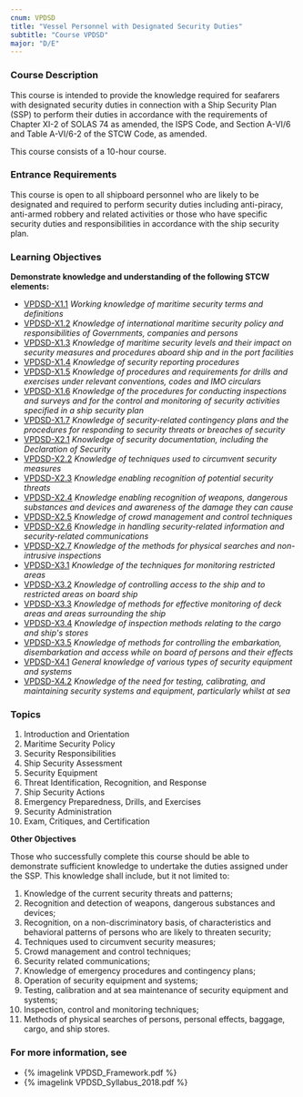 ```yaml
---
cnum: VPDSD
title: "Vessel Personnel with Designated Security Duties"
subtitle: "Course VPDSD"
major: "D/E"
---
```

### Course Description

This course is intended to provide the knowledge required for seafarers with designated security duties in connection with a Ship Security Plan (SSP) to perform their duties in accordance with the requirements of Chapter XI-2 of SOLAS 74 as amended, the ISPS Code, and Section A-VI/6 and Table A-VI/6-2 of the STCW Code, as amended. 


This course consists of a 10-hour course.

### Entrance Requirements

This course is open to all shipboard personnel who are likely to be designated and required to perform security duties including anti-piracy, anti-armed robbery and related activities or those who have specific security duties and responsibilities in accordance with the ship security plan.


### Learning Objectives

**Demonstrate knowledge and understanding of the following STCW elements:**

* [VPDSD-X1.1]({{site.baseurl}}/tables/662.html#VPDSD-X1.1) *Working knowledge of maritime security terms and definitions*
* [VPDSD-X1.2]({{site.baseurl}}/tables/662.html#VPDSD-X1.2) *Knowledge of international maritime security policy and responsibilities of Governments, companies and persons*
* [VPDSD-X1.3]({{site.baseurl}}/tables/662.html#VPDSD-X1.3) *Knowledge of maritime security levels and their impact on security measures and procedures aboard ship and in the port facilities*
* [VPDSD-X1.4]({{site.baseurl}}/tables/662.html#VPDSD-X1.4) *Knowledge of security reporting procedures*
* [VPDSD-X1.5]({{site.baseurl}}/tables/662.html#VPDSD-X1.5) *Knowledge of procedures and requirements for drills and exercises under relevant conventions, codes and IMO circulars*
* [VPDSD-X1.6]({{site.baseurl}}/tables/662.html#VPDSD-X1.6) *Knowledge of the procedures for conducting inspections and surveys and for the control and monitoring of security activities specified in a ship security plan*
* [VPDSD-X1.7]({{site.baseurl}}/tables/662.html#VPDSD-X1.7) *Knowledge of security-related contingency plans and the procedures for responding to security threats or breaches of security*
* [VPDSD-X2.1]({{site.baseurl}}/tables/662.html#VPDSD-X2.1) *Knowledge of security documentation, including the Declaration of Security*
* [VPDSD-X2.2]({{site.baseurl}}/tables/662.html#VPDSD-X2.2) *Knowledge of techniques used to circumvent security measures*
* [VPDSD-X2.3]({{site.baseurl}}/tables/662.html#VPDSD-X2.3) *Knowledge enabling recognition of potential security threats*
* [VPDSD-X2.4]({{site.baseurl}}/tables/662.html#VPDSD-X2.4) *Knowledge enabling recognition of weapons, dangerous substances and devices and awareness of the damage they can cause*
* [VPDSD-X2.5]({{site.baseurl}}/tables/662.html#VPDSD-X2.5) *Knowledge of crowd management and control techniques*
* [VPDSD-X2.6]({{site.baseurl}}/tables/662.html#VPDSD-X2.6) *Knowledge in handling security-related information and security-related communications*
* [VPDSD-X2.7]({{site.baseurl}}/tables/662.html#VPDSD-X2.7) *Knowledge of the methods for physical searches and non-intrusive inspections*
* [VPDSD-X3.1]({{site.baseurl}}/tables/662.html#VPDSD-X3.1) *Knowledge of the techniques for monitoring restricted areas*
* [VPDSD-X3.2]({{site.baseurl}}/tables/662.html#VPDSD-X3.2) *Knowledge of controlling access to the ship and to restricted areas on board ship*
* [VPDSD-X3.3]({{site.baseurl}}/tables/662.html#VPDSD-X3.3) *Knowledge of methods for effective monitoring of deck areas and areas surrounding the ship*
* [VPDSD-X3.4]({{site.baseurl}}/tables/662.html#VPDSD-X3.4) *Knowledge of inspection methods relating to the cargo and ship's stores*
* [VPDSD-X3.5]({{site.baseurl}}/tables/662.html#VPDSD-X3.5) *Knowledge of methods for controlling the embarkation, disembarkation and access while on board of persons and their effects*
* [VPDSD-X4.1]({{site.baseurl}}/tables/662.html#VPDSD-X4.1) *General knowledge of various types of security equipment and systems*
* [VPDSD-X4.2]({{site.baseurl}}/tables/662.html#VPDSD-X4.2) *Knowledge of the need for testing, calibrating, and maintaining security systems and equipment, particularly whilst at sea*


### Topics

1.	Introduction and Orientation
2.	Maritime Security Policy
3.	Security Responsibilities
4.	Ship Security Assessment
5.	Security Equipment
6.	Threat Identification, Recognition, and Response
7.	Ship Security Actions
8.	Emergency Preparedness, Drills, and Exercises
9.	Security Administration
10.	Exam, Critiques, and Certification


**Other Objectives**

Those who successfully complete this course should be able to demonstrate sufficient knowledge to undertake the duties assigned under the SSP. This knowledge shall include, but it not limited to:
 
1.	Knowledge of the current security threats and patterns;
2.	Recognition and detection of weapons, dangerous substances and devices;
3.	Recognition, on a non-discriminatory basis, of characteristics and behavioral patterns of persons who are likely to threaten security;
4.	Techniques used to circumvent security measures;
5.	Crowd management and control techniques;
6.	Security related communications;
7.	Knowledge of emergency procedures and contingency plans;
8.	Operation of security equipment and systems;
9.	Testing, calibration and at sea maintenance of security equipment and systems;
10.	Inspection, control and monitoring techniques;
11.	Methods of physical searches of persons, personal effects, baggage, cargo, and ship stores. 



### For more information, see 

* {% imagelink VPDSD_Framework.pdf %} 
* {% imagelink VPDSD_Syllabus_2018.pdf %} 



